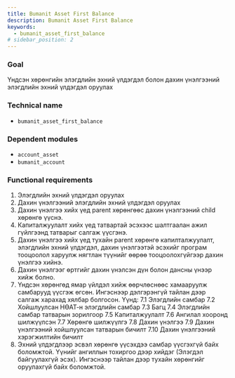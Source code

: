 ```yaml
---
title: Bumanit Asset First Balance
description: Bumanit Asset First Balance
keywords:
  - bumanit_asset_first_balance
# sidebar_position: 2
---
```

### Goal

Үндсэн хөрөнгийн элэгдлийн эхний үлдэгдэл болон дахин үнэлгээний элэгдлийн эхний үлдэгдэл оруулах

### Technical name

- `bumanit_asset_first_balance`

### Dependent modules

- `account_asset`
- `bumanit_account`

### Functional requirements

1. Элэгдлийн эхний үлдэгдэл оруулах
2. Дахин үнэлгээний элэгдлийн эхний үлдэгдэл оруулах
3. Дахин үнэлгээ хийх үед parent хөрөнгөөс дахин үнэлгээний child хөрөнгө үүснэ. 
4. Капиталжуулалт хийх үед татвартай эсэхээс шалтгаалан ажил гүйлгээнд татварыг салгаж үүсгэнэ.
5. Дахин үнэлгээ хийх үед тухайн parent хөрөнгө капилталжуулалт, элэгдлийн эхний үлдэгдэл, дахин үнэлгээтэй эсэхийг програм тооцоолол харуулж нягтлан түүнийг өөрөө тооцоолохгүйгээр дахин үнэлгээ хийнэ. 
6. Дахин үнэлгээг өртгийг дахин үнэлсэн дүн болон дансны үнээр хийж болно.
7. Үндсэн хөрөнгөд ямар үйлдэл хийж өөрчлөснөөс хамааруулж самбарууд үүсгэж өгсөн. Ингэснээр дэлгэрэнгүй тайлан дээр салгаж харахад хялбар болгосон. Үүнд: 
    7.1 Элэгдлийн самбар
    7.2 Хойшлуулсан НӨАТ-н элэгдлийн самбар
    7.3 Багц
    7.4 Элэгдлийн самбар татварын зорилгоор
    7.5 Капиталжуулалт
    7.6 Ангилал хооронд шилжүүлсэн
    7.7 Хөрөнгө шилжүүлгэ
    7.8 Дахин үнэлгээ
    7.9 Дахин үнэлгээний хойшлуулсан татварын бичилт
    7.10 Дахин үнэлгээний хэрэгжилтийн бичилт
8. Эхний үлдэгдлээр эсвэл хөрөнгө үүсэхдээ самбар үүсгэхгүй байх боломжтой. Үүнийг ангиллын тохиргоо дээр хийдэг (Элэгдэл байгуулахгүй эсэх). Ингэснээр тайлан дээр тухайн хөрөнгийг оруулахгүй байх боломжтой. 